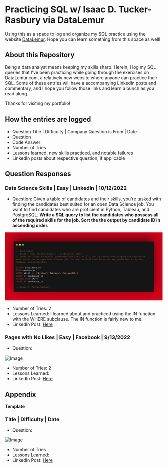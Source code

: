 # Practicing SQL w/ Isaac D. Tucker-Rasbury via DataLemur
Using this as a space to log and organize my SQL practice using the website [DataLemur](https://datalemur.com). Hope you can learn something from this space as well!

## About this Repository
Being a data analyst means keeping my skills sharp. Herein, I log my SQL queries that I've been practicing while going through the exercises on DataLemur.com, a relatively new website where anyone can practice their SQL. Some of these entries will have a accompanying LinkedIn posts and commentary, and I hope you follow those links and learn a bunch as you read along. 

Thanks for visiting my portfolio!

## How the entries are logged
 - Question Title | Difficulty | Company Question is From | Date
 - Question 
 - Code Answer
 - Number of Tries
 - Lessons learned, new skills practiced, and notable failures
 - LinkedIn posts about respective question, if applicable
 
 
## Question Responses

### Data Science Skills | Easy | LinkedIn | 10/12/2022
- Question: Given a table of candidates and their skills, you're tasked with finding the candidates best suited for an open Data Science job. You want to find candidates who are proficient in Python, Tableau, and PostgreSQL. **Write a SQL query to list the candidates who possess all of the required skills for the job. Sort the the output by candidate ID in ascending order.**

![Image](images/Data_Science_Skills/carbon.png)

- Number of Tries: 2
- Lessons Learned: I learned about and practiced using the IN function with the WHERE subclause. The IN function is fairly new to me.
- LinkedIn Post: [Here](https://www.linkedin.com/posts/tuckerrasbury_dataanalyst-sql-growthmindset-activity-6985986546453622784-alHY?utm_source=share&utm_medium=member_desktop)


### Pages with No Likes | Easy | Facebook | 9/13/2022
- Question: 

![Image](Path)

- Number of Tries: 2
- Lessons Learned: 
- LinkedIn Post: [Here](https://www.linkedin.com/posts/tuckerrasbury_datalemur-sql-analytics-activity-6975457181575835649-6wxE?utm_source=share&utm_medium=member_desktop)

## Appendix

**Template**

### Title | Difficulty | Date
- Question: 

![Image](Path)

- Number of Tries
- Lessons Learned: 
- LinkedIn Post: [Here]()
